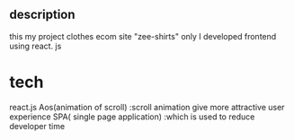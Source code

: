 ## description
this my project clothes ecom site "zee-shirts" only I developed frontend using react. js
# tech
react.js 
Aos(animation of scroll) :scroll animation give more attractive user experience
SPA( single page application) :which is used to reduce developer time